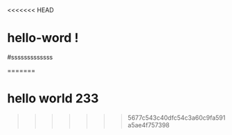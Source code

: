 <<<<<<< HEAD
# hello-word !
#sssssssssssss





=======
# hello world 233
>>>>>>> 5677c543c40dfc54c3a60c9fa591a5ae4f757398
